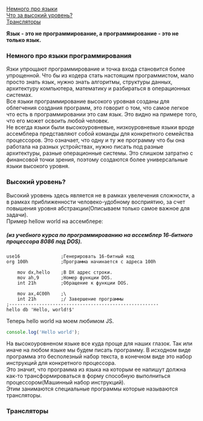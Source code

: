 [Немного про языки](#languags)<br>
[Что за высокий уровень?](#High-level)<br>
[Трансляторы](#translators)<br>

<b>Язык - это не программирование, а программирование - это не только язык.<br>
 </b>
 ### <a name="languags" > Немного про языки программирования </a>
Язки упрощают программирование и точка входа становится более упрощенной.
Что бы из кодера стать настоящим программистом, мало просто знать язык, нужно знать алгоритмы, структуры данных, архитектуру компьютера, математику и разбираться в операционных системах.<br>
Все языки программирование высокого уровная созданы для облегчения создания программ, это говорит о том, что самое легкое что есть в программировании это сам язык.
Это видно на примере того, что его может освоить любой человек.<br>
Не всегда языки были высокоуровневые, низкоуровневые языки вроде ассемблера представляют собой команды для конкретного семейства процессоров. Это означает, что одну и ту же программу что бы она работала на разных устройствах, нужно писать под разные архитектуры, разные операционные системы. Это слишком затратно с финансовой точки зрения, поэтому создаются более универсальные языки высокого уровня.
### <a name="High-level"> Высокий уровень?</a>
Высокий уровень здесь является не в рамках увелечения сложности, а в рамках приближенности человеко-удобному восприятию, за счет повышения уровня абстракции(Описываем только самое важное для задачи).<br>
Пример hellow world на ассемблере:<br>
##### (из учебного курса по программированию на ассемблер 16-битного процессора 8086 под DOS).
```
use16               ;Генерировать 16-битный код
org 100h            ;Программа начинается с адреса 100h
 
    mov dx,hello    ;В DX адрес строки.
    mov ah,9        ;Номер функции DOS.
    int 21h         ;Обращение к функции DOS.
 
    mov ax,4C00h    ;\
    int 21h         ;/ Завершение программы
;-------------------------------------------------------
hello db 'Hello, world!$'
```
Теперь hello world на моем любимом JS.
```javaScript
console.log('Hello world');
```
На высокоуровненом языке все куда проще для наших глазок. Так или иначе на любом языке мы будем писать программу. В исходном виде программа это бесполезный набор текста, в конечном виде это набор инструкций для конкретного процессора.<br>
Это значит, что программа из языка на которым ее напишут должна как-то трансформироваться в форму способную выполниться процессором(Машинный набор инструкций).<br>
Этим занимаются специальные программы которые называются трансляторы.
### <a name="translators"> Трансляторы </a>
